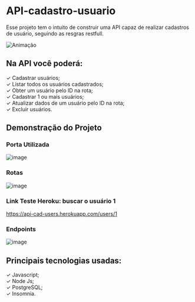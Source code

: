 # API-cadastro-usuario

Esse projeto tem o intuito de construir uma API capaz de realizar cadastros de usuário, seguindo as resgras restfull.

![Animação](https://user-images.githubusercontent.com/63027260/184759784-eaaf9051-c402-4194-a258-771334677166.gif)

## Na API você poderá:
✓ Cadastrar usuários;
<br>
✓ Listar todos os usuários cadastrados;
<br>
✓ Obter um usuário pelo ID na rota;
<br>
✓ Cadastrar 1 ou mais usuários;
<br>
✓ Atualizar dados de um usuário pelo ID na rota;
<br>
✓ Excluir usuários.

## Demonstração do Projeto

### Porta Utilizada
![image](https://user-images.githubusercontent.com/63027260/184758245-7f68eff2-9b32-40c9-9397-2f53d93412b4.png)

### Rotas
![image](https://user-images.githubusercontent.com/63027260/184757258-2c8cfc22-8f75-40a9-a0ee-b83656a3beb4.png)

### Link Teste Heroku: buscar o usuário 1
https://api-cad-users.herokuapp.com/users/1


### Endpoints
![image](https://user-images.githubusercontent.com/63027260/184759139-c07aa464-6c35-4752-a385-07328b4cc55c.png)



## Principais tecnologias usadas:

✓ Javascript;
<br>
✓ Node Js;
<br>
✓ PostgreSQL;
<br>
✓ Insomnia.
